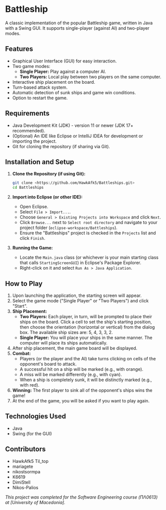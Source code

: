 # Battleship 

A classic implementation of the popular Battleship game, written in Java with a Swing GUI. It supports single-player (against AI) and two-player modes.

## Features

*   Graphical User Interface (GUI) for easy interaction.
*   Two game modes:
    *   **Single Player:** Play against a computer AI.
    *   **Two Players:** Local play between two players on the same computer.
*   Interactive ship placement on the board.
*   Turn-based attack system.
*   Automatic detection of sunk ships and game win conditions.
*   Option to restart the game.

## Requirements

*   Java Development Kit (JDK) - version 11 or newer (JDK 17+ recommended).
*   (Optional) An IDE like Eclipse or IntelliJ IDEA for development or importing the project.
*   Git for cloning the repository (if sharing via Git).

## Installation and Setup

1.  **Clone the Repository (if using Git):**
    ```bash
    git clone <https://github.com/HawkAfk5/Battleships.git>
    cd Battleships
    ```
    

2.  **Import into Eclipse (or other IDE):**
    *   Open Eclipse.
    *   Select `File > Import...`.
    *   Choose `General > Existing Projects into Workspace` and click `Next`.
    *   Click `Browse...` next to `Select root directory` and navigate to your project folder (`eclipse-workspace/Battleships`).
    *   Ensure the "Battleships" project is checked in the `Projects` list and click `Finish`.

3.  **Running the Game:**
    *   Locate the `Main.java` class (or whichever is your main starting class that calls `StartingScreenGUI`) in Eclipse's Package Explorer.
    *   Right-click on it and select `Run As > Java Application`.

## How to Play

1.  Upon launching the application, the starting screen will appear.
2.  Select the game mode ("Single Player" or "Two Players") and click "Start".
3.  **Ship Placement:**
    *   **Two Players:** Each player, in turn, will be prompted to place their ships on the board. Click a cell to set the ship's starting position, then choose the orientation (horizontal or vertical) from the dialog box. The available ship sizes are: 5, 4, 3, 3, 2.
    *   **Single Player:** You will place your ships in the same manner. The computer will place its ships automatically.
4.  After ship placement, the main game board will be displayed.
5.  **Combat:**
    *   Players (or the player and the AI) take turns clicking on cells of the opponent's board to attack.
    *   A successful hit on a ship will be marked (e.g., with orange).
    *   A miss will be marked differently (e.g., with cyan).
    *   When a ship is completely sunk, it will be distinctly marked (e.g., with red).
6.  **Winning:** The first player to sink all of the opponent's ships wins the game!
7.  At the end of the game, you will be asked if you want to play again.

## Technologies Used

*   Java
*   Swing (for the GUI)

## Contributors

*  HawkAfk5 Til_top
*  mariagete
*  nikostsormpa
*  K6619
*  DimiStell
*  Nikos-Palios

*This project was completed for the Software Engineering course (ΠΛ0613) at [University of Macedonia].*